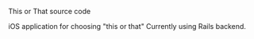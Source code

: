 This or That source code

iOS application for choosing "this or that"
Currently using Rails backend.
